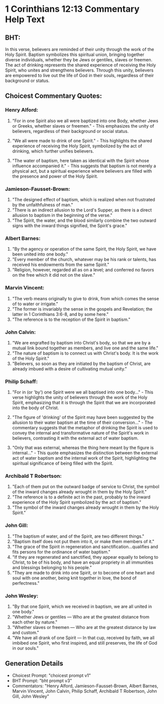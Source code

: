 # 1 Corinthians 12:13 Commentary Help Text

## BHT:
In this verse, believers are reminded of their unity through the work of the Holy Spirit. Baptism symbolizes this spiritual union, bringing together diverse individuals, whether they be Jews or gentiles, slaves or freemen. The act of drinking represents the shared experience of receiving the Holy Spirit, who unites and strengthens believers. Through this unity, believers are empowered to live out the life of God in their souls, regardless of their background or status.

## Choicest Commentary Quotes:
### Henry Alford:
1. "For in one Spirit also we all were baptized into one Body, whether Jews or Greeks, whether slaves or freemen." - This emphasizes the unity of believers, regardless of their background or social status.

2. "We all were made to drink of one Spirit." - This highlights the shared experience of receiving the Holy Spirit, symbolized by the act of drinking, which further unifies believers.

3. "The water of baptism, here taken as identical with the Spirit whose influence accompanied it." - This suggests that baptism is not merely a physical act, but a spiritual experience where believers are filled with the presence and power of the Holy Spirit.

### Jamieson-Fausset-Brown:
1. "The designed effect of baptism, which is realized when not frustrated by the unfaithfulness of man."
2. "There is an indirect allusion to the Lord's Supper, as there is a direct allusion to baptism in the beginning of the verse."
3. "The Spirit, the water, and the blood similarly combine the two outward signs with the inward things signified, the Spirit's grace."

### Albert Barnes:
1. "By the agency or operation of the same Spirit, the Holy Spirit, we have been united into one body."
2. "Every member of the church, whatever may be his rank or talents, has received his endowments from the same Spirit."
3. "Religion, however, regarded all as on a level; and conferred no favors on the free which it did not on the slave."

### Marvin Vincent:
1. "The verb means originally to give to drink, from which comes the sense of to water or irrigate."
2. "The former is invariably the sense in the gospels and Revelation; the latter in 1 Corinthians 3:6-8, and by some here."
3. "The reference is to the reception of the Spirit in baptism."

### John Calvin:
1. "We are engrafted by baptism into Christ's body, so that we are by a mutual link bound together as members, and live one and the same life."
2. "The nature of baptism is to connect us with Christ's body. It is the work of the Holy Spirit."
3. "Believers, so soon as they are initiated by the baptism of Christ, are already imbued with a desire of cultivating mutual unity."

### Philip Schaff:
1. "For in (or 'by') one Spirit were we all baptised into one body..." - This verse highlights the unity of believers through the work of the Holy Spirit, emphasizing that it is through the Spirit that we are incorporated into the body of Christ.

2. "The figure of 'drinking' of the Spirit may have been suggested by the allusion to their water baptism at the time of their conversion..." - The commentary suggests that the metaphor of drinking the Spirit is used to convey the internal and transformative nature of the Spirit's work in believers, contrasting it with the external act of water baptism.

3. "Only that was external, whereas the thing here meant by the figure is internal..." - This quote emphasizes the distinction between the external act of water baptism and the internal work of the Spirit, highlighting the spiritual significance of being filled with the Spirit.

### Archibald T Robertson:
1. "Each of them put on the outward badge of service to Christ, the symbol of the inward changes already wrought in them by the Holy Spirit."
2. "The reference is to a definite act in the past, probably to the inward experience of the Holy Spirit symbolized by the act of baptism."
3. "The symbol of the inward changes already wrought in them by the Holy Spirit."

### John Gill:
1. "The baptism of water, and of the Spirit, are two different things."
2. "Baptism itself does not put them into it, or make them members of it."
3. "The grace of the Spirit in regeneration and sanctification...qualifies and fits persons for the ordinance of water baptism."
4. "If they are regenerated and sanctified, they appear equally to belong to Christ, to be of his body, and have an equal propriety in all immunities and blessings belonging to his people."
5. "They are made to drink into one Spirit, or to become of one heart and soul with one another, being knit together in love, the bond of perfectness."

### John Wesley:
1. "By that one Spirit, which we received in baptism, we are all united in one body." 
2. "Whether Jews or gentiles — Who are at the greatest distance from each other by nature." 
3. "Whether slaves or freemen — Who are at the greatest distance by law and custom." 
4. "We have all drank of one Spirit — In that cup, received by faith, we all imbibed one Spirit, who first inspired, and still preserves, the life of God in our souls."


## Generation Details
- Choicest Prompt: "choicest prompt v1"
- BHT Prompt: "bht prompt v3"
- Commentators: "Henry Alford, Jamieson-Fausset-Brown, Albert Barnes, Marvin Vincent, John Calvin, Philip Schaff, Archibald T Robertson, John Gill, John Wesley"
